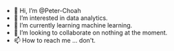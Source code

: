 - 👋 Hi, I’m @Peter-Choah
- 👀 I’m interested in data analytics.
- 🌱 I’m currently learning machine learning.
- 💞️ I’m looking to collaborate on nothing at the moment.
- 📫 How to reach me ... don't.

<!---
Peter-Choah/Peter-Choah is a ✨ special ✨ repository because its `README.md` (this file) appears on your GitHub profile.
You can click the Preview link to take a look at your changes.
--->
